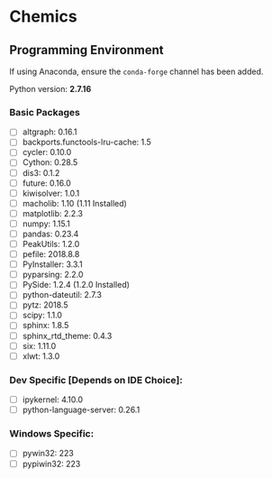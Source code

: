 # Chemics

## Programming Environment

If using Anaconda, ensure the `conda-forge` channel has been added.

Python version: **2.7.16**

### Basic Packages
- [ ] altgraph:  0.16.1
- [ ] backports.functools-lru-cache:  1.5
- [ ] cycler:  0.10.0
- [ ] Cython:  0.28.5
- [ ] dis3:  0.1.2
- [ ] future:  0.16.0
- [ ] kiwisolver:  1.0.1
- [ ] macholib:  1.10 (1.11 Installed)
- [ ] matplotlib:  2.2.3
- [ ] numpy:  1.15.1
- [ ] pandas:  0.23.4
- [ ] PeakUtils:  1.2.0
- [ ] pefile:  2018.8.8
- [ ] PyInstaller:  3.3.1
- [ ] pyparsing:  2.2.0
- [ ] PySide:  1.2.4 (1.2.0 Installed)
- [ ] python-dateutil:  2.7.3
- [ ] pytz:  2018.5
- [ ] scipy:  1.1.0
- [ ] sphinx:  1.8.5
- [ ] sphinx_rtd_theme: 0.4.3
- [ ] six:  1.11.0
- [ ] xlwt: 1.3.0

### Dev Specific [Depends on IDE Choice]:
- [ ] ipykernel:  4.10.0
- [ ] python-language-server:  0.26.1

### Windows Specific:
- [ ] pywin32:  223
- [ ] pypiwin32:  223
